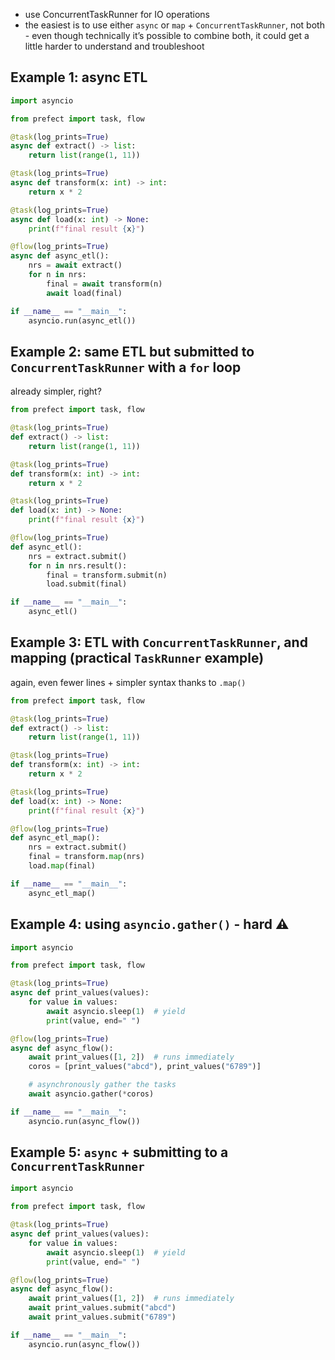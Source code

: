 - use ConcurrentTaskRunner for IO operations
- the easiest is to use either `async` or `map` + `ConcurrentTaskRunner`, not both - even though technically it’s possible to combine both, it could get a little harder to understand and troubleshoot

## Example 1: async ETL

```python
import asyncio

from prefect import task, flow

@task(log_prints=True)
async def extract() -> list:
    return list(range(1, 11))

@task(log_prints=True)
async def transform(x: int) -> int:
    return x * 2

@task(log_prints=True)
async def load(x: int) -> None:
    print(f"final result {x}")

@flow(log_prints=True)
async def async_etl():
    nrs = await extract()
    for n in nrs:
        final = await transform(n)
        await load(final)

if __name__ == "__main__":
    asyncio.run(async_etl())
```

## Example 2: same ETL but submitted to `ConcurrentTaskRunner` with a `for` loop

already simpler, right?

```python
from prefect import task, flow

@task(log_prints=True)
def extract() -> list:
    return list(range(1, 11))

@task(log_prints=True)
def transform(x: int) -> int:
    return x * 2

@task(log_prints=True)
def load(x: int) -> None:
    print(f"final result {x}")

@flow(log_prints=True)
def async_etl():
    nrs = extract.submit()
    for n in nrs.result():
        final = transform.submit(n)
        load.submit(final)

if __name__ == "__main__":
    async_etl()
```

## Example 3: ETL with `ConcurrentTaskRunner`, and mapping (practical `TaskRunner` example)

again, even fewer lines + simpler syntax thanks to `.map()`

```python
from prefect import task, flow

@task(log_prints=True)
def extract() -> list:
    return list(range(1, 11))

@task(log_prints=True)
def transform(x: int) -> int:
    return x * 2

@task(log_prints=True)
def load(x: int) -> None:
    print(f"final result {x}")

@flow(log_prints=True)
def async_etl_map():
    nrs = extract.submit()
    final = transform.map(nrs)
    load.map(final)

if __name__ == "__main__":
    async_etl_map()
```

## Example 4: using `asyncio.gather()` - hard ⚠️

```python
import asyncio

from prefect import task, flow

@task(log_prints=True)
async def print_values(values):
    for value in values:
        await asyncio.sleep(1)  # yield
        print(value, end=" ")

@flow(log_prints=True)
async def async_flow():
    await print_values([1, 2])  # runs immediately
    coros = [print_values("abcd"), print_values("6789")]

    # asynchronously gather the tasks
    await asyncio.gather(*coros)

if __name__ == "__main__":
    asyncio.run(async_flow())
```

## Example 5: `async` + submitting to a `ConcurrentTaskRunner`

```python
import asyncio

from prefect import task, flow

@task(log_prints=True)
async def print_values(values):
    for value in values:
        await asyncio.sleep(1)  # yield
        print(value, end=" ")

@flow(log_prints=True)
async def async_flow():
    await print_values([1, 2])  # runs immediately
    await print_values.submit("abcd")
    await print_values.submit("6789")

if __name__ == "__main__":
    asyncio.run(async_flow())
```